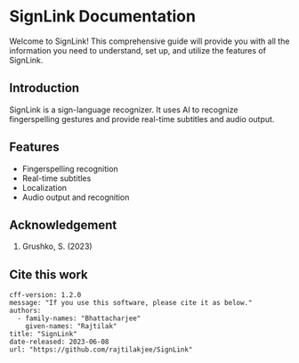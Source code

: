 # SignLink Documentation

Welcome to SignLink! This comprehensive guide will provide you with all the information you need to understand, set up, and utilize the features of SignLink.

## Introduction

SignLink is a sign-language recognizer. It uses AI to recognize fingerspelling gestures and provide real-time subtitles and audio output.

## Features

- Fingerspelling recognition
- Real-time subtitles
- Localization
- Audio output and recognition

## Acknowledgement

1. Grushko, S. (2023)

## Cite this work

```
cff-version: 1.2.0
message: "If you use this software, please cite it as below."
authors:
  - family-names: "Bhattacharjee"
    given-names: "Rajtilak"
title: "SignLink"
date-released: 2023-06-08
url: "https://github.com/rajtilakjee/SignLink"
```
